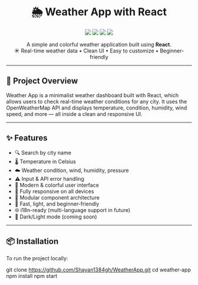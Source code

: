 <h1 align="center">🌦️ Weather App with React</h1>

<p align="center">
  <img src="https://img.shields.io/badge/React-18.x-blue?logo=react" />
  <img src="https://img.shields.io/badge/API-OpenWeather-orange" />
  <img src="https://img.shields.io/badge/Status-Completed-brightgreen" />
  <img src="https://img.shields.io/badge/Open%20Source-%E2%9D%A4-red" />
</p>

<p align="center">
  A simple and colorful weather application built using <strong>React</strong>.<br>
  ☀️ Real-time weather data • Clean UI • Easy to customize • Beginner-friendly
</p>

---


## 📌 Project Overview

Weather App is a minimalist weather dashboard built with React, which allows users to check real-time weather conditions for any city. It uses the OpenWeatherMap API and displays temperature, condition, humidity, wind speed, and more — all inside a clean and responsive UI.

---

## ✨ Features

+ 🔍 Search by city name
+ 🌡️ Temperature in Celsius
+ ☁️ Weather condition, wind, humidity, pressure
+ ⚠️ Input & API error handling
+ 🎨 Modern & colorful user interface
+ 📱 Fully responsive on all devices
+ 🧩 Modular component architecture
+ 🚀 Fast, light, and beginner-friendly
+ 🌐 i18n-ready (multi-language support in future)
+ 🌙 Dark/Light mode (coming soon)

---

## 📦 Installation

To run the project locally:

git clone https://github.com/Shayan1384gh/WeatherApp.git
cd weather-app
npm install
npm start
